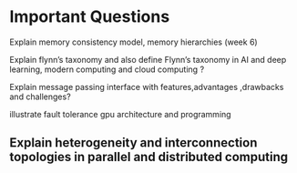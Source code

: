 # Important Questions
Explain memory consistency model, memory hierarchies (week 6)

Explain flynn’s taxonomy and also define Flynn’s taxonomy in AI and deep
learning, modern computing and cloud computing ?

Explain message passing interface with features,advantages
,drawbacks and challenges?

illustrate fault tolerance gpu architecture and programming

Explain heterogeneity and interconnection topologies in parallel and distributed computing
---
